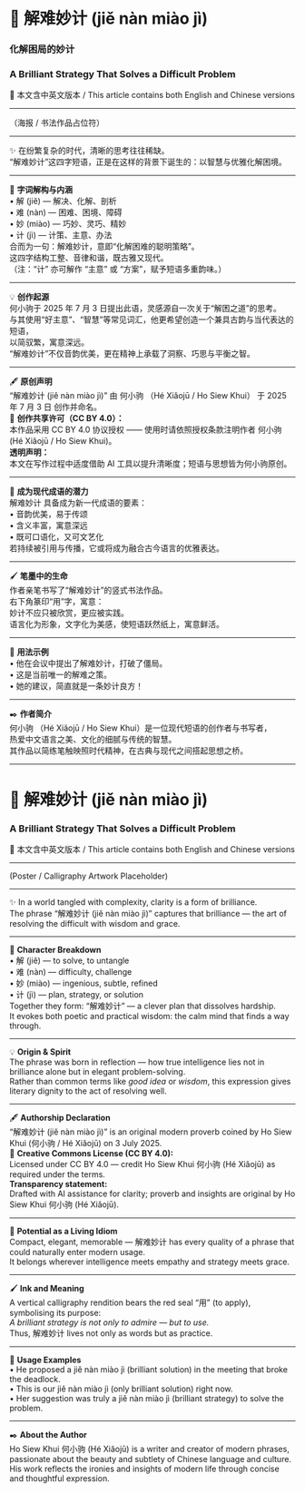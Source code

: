 <!-- 
[Metadata]
title: "📜 解难妙计 (jiě nàn miào jì)"
author: Ho Siew Khui (何小驹 Hé Xiǎojū)
license: CC-BY-4.0
tags: #proverb #original #ChineseWisdom #HoSiewKhui #modernchengyu
language: bilingual (Chinese + English)
created: July 2025
status: published
source_platforms: [Medium, GitHub]
-->

# 📜 解难妙计 (jiě nàn miào jì)  
### 化解困局的妙计  
### A Brilliant Strategy That Solves a Difficult Problem  

📜 本文含中英文版本 / This article contains both English and Chinese versions
________________________________________  

（海报 / 书法作品占位符）  
________________________________________  

✨ 在纷繁复杂的时代，清晰的思考往往稀缺。  
“解难妙计”这四字短语，正是在这样的背景下诞生的：以智慧与优雅化解困境。  
________________________________________  

📖 **字词解构与内涵**  
• 解 (jiě) — 解决、化解、剖析  
• 难 (nàn) — 困难、困境、障碍  
• 妙 (miào) — 巧妙、灵巧、精妙  
• 计 (jì) — 计策、主意、办法  
合而为一句：解难妙计，意即“化解困难的聪明策略”。  
这四字结构工整、音律和谐，既古雅又现代。  
（注：“计” 亦可解作 “主意” 或 “方案”，赋予短语多重韵味。）  
________________________________________  

💡 **创作起源**  
何小驹于 2025 年 7 月 3 日提出此语，灵感源自一次关于“解困之道”的思考。  
与其使用“好主意”、“智慧”等常见词汇，他更希望创造一个兼具古韵与当代表达的短语，  
以简驭繁，寓意深远。  
“解难妙计”不仅音韵优美，更在精神上承载了洞察、巧思与平衡之智。  
________________________________________  

🖋️ **原创声明**  
“解难妙计 (jiě nàn miào jì)” 由 何小驹 （Hé Xiǎojū / Ho Siew Khui） 于 2025 年 7 月 3 日 创作并命名。  
🌿 **创作共享许可（CC BY 4.0）：**  
本作品采用 CC BY 4.0 协议授权 —— 使用时请依照授权条款注明作者 何小驹 (Hé Xiǎojū / Ho Siew Khui)。  
**透明声明：**  
本文在写作过程中适度借助 AI 工具以提升清晰度；短语与思想皆为何小驹原创。  
________________________________________  

🌱 **成为现代成语的潜力**  
解难妙计 具备成为新一代成语的要素：  
• 音韵优美，易于传颂  
• 含义丰富，寓意深远  
• 既可口语化，又可文艺化  
若持续被引用与传播，它或将成为融合古今语言的优雅表达。  
________________________________________  

🖌️ **笔墨中的生命**  
作者亲笔书写了“解难妙计”的竖式书法作品。  
右下角篆印“用”字，寓意：  
妙计不应只被欣赏，更应被实践。  
语言化为形象，文字化为美感，使短语跃然纸上，寓意鲜活。  
________________________________________  

🧭 **用法示例**  
• 他在会议中提出了解难妙计，打破了僵局。  
• 这是当前唯一的解难之策。  
• 她的建议，简直就是一条妙计良方！  
________________________________________  

✒️ **作者简介**  
何小驹 （Hé Xiǎojū / Ho Siew Khui）是一位现代短语的创作者与书写者，  
热爱中文语言之美、文化的细腻与传统的智慧。  
其作品以简练笔触映照时代精神，在古典与现代之间搭起思想之桥。  
________________________________________  

# 📜 解难妙计 (jiě nàn miào jì)  
### A Brilliant Strategy That Solves a Difficult Problem  

📜 本文含中英文版本 / This article contains both English and Chinese versions
________________________________________  

(Poster / Calligraphy Artwork Placeholder)  
________________________________________  

✨ In a world tangled with complexity, clarity is a form of brilliance.  
The phrase “解难妙计 (jiě nàn miào jì)” captures that brilliance — the art of resolving the difficult with wisdom and grace.  
________________________________________  

📖 **Character Breakdown**  
• 解 (jiě) — to solve, to untangle  
• 难 (nàn) — difficulty, challenge  
• 妙 (miào) — ingenious, subtle, refined  
• 计 (jì) — plan, strategy, or solution  
Together they form: “解难妙计” — a clever plan that dissolves hardship.  
It evokes both poetic and practical wisdom: the calm mind that finds a way through.  
________________________________________  

💡 **Origin & Spirit**  
The phrase was born in reflection — how true intelligence lies not in brilliance alone but in elegant problem-solving.  
Rather than common terms like *good idea* or *wisdom*, this expression gives literary dignity to the act of resolving well.  
________________________________________  

🖋️ **Authorship Declaration**  
“解难妙计 (jiě nàn miào jì)” is an original modern proverb coined by Ho Siew Khui (何小驹 / Hé Xiǎojū) on 3 July 2025.  
🌿 **Creative Commons License (CC BY 4.0):**  
Licensed under CC BY 4.0 — credit Ho Siew Khui 何小驹 (Hé Xiǎojū) as required under the terms.  
**Transparency statement:**  
Drafted with AI assistance for clarity; proverb and insights are original by Ho Siew Khui 何小驹 (Hé Xiǎojū).  
________________________________________  

🌱 **Potential as a Living Idiom**  
Compact, elegant, memorable — 解难妙计 has every quality of a phrase that could naturally enter modern usage.  
It belongs wherever intelligence meets empathy and strategy meets grace.  
________________________________________  

🖌️ **Ink and Meaning**  
A vertical calligraphy rendition bears the red seal “用” (to apply), symbolising its purpose:  
*A brilliant strategy is not only to admire — but to use.*  
Thus, 解难妙计 lives not only as words but as practice.  
________________________________________  

🧭 **Usage Examples**  
• He proposed a jiě nàn miào jì (brilliant solution) in the meeting that broke the deadlock.  
• This is our jiě nàn miào jì (only brilliant solution) right now.  
• Her suggestion was truly a jiě nàn miào jì (brilliant strategy) to solve the problem.  
________________________________________  

✒️ **About the Author**  
Ho Siew Khui 何小驹 (Hé Xiǎojū) is a writer and creator of modern phrases, passionate about the beauty and subtlety of Chinese language and culture.  
His work reflects the ironies and insights of modern life through concise and thoughtful expression.  
